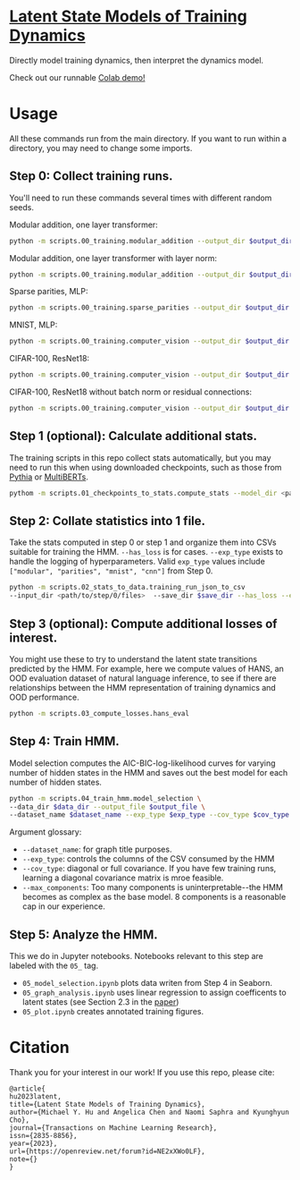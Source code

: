 # [Latent State Models of Training Dynamics](https://arxiv.org/abs/2308.09543)

Directly model training dynamics, then interpret the dynamics model.

Check out our runnable [Colab demo!](https://colab.research.google.com/drive/1SFZNNGYwmvRF6TMzrEMk3cAhJh8H0WwN?usp=sharing)

# Usage

All these commands run from the main directory. If you want to run within a directory, you may need to change some imports.

## Step 0: Collect training runs.
You'll need to run these commands several times with different random seeds.

Modular addition, one layer transformer:
```bash
python -m scripts.00_training.modular_addition --output_dir $output_dir --seed $seed 
```

Modular addition, one layer transformer with layer norm:
```bash
python -m scripts.00_training.modular_addition --output_dir $output_dir --seed $seed --use_ln
```

Sparse parities, MLP:
```bash
python -m scripts.00_training.sparse_parities --output_dir $output_dir --seed $seed 
```

MNIST, MLP:
```bash
python -m scripts.00_training.computer_vision --output_dir $output_dir --seed $seed --model_name  mlp --dataset_name mnist
```

CIFAR-100, ResNet18:
```bash
python -m scripts.00_training.computer_vision --output_dir $output_dir --seed $seed --model_name resnet18 --dataset_name cifar100 --use_batch_norm --use_residual
```

CIFAR-100, ResNet18 without batch norm or residual connections:
```bash
python -m scripts.00_training.computer_vision --output_dir $output_dir --seed $seed --model_name resnet18 --dataset_name cifar100
```

## Step 1 (optional): Calculate additional stats.

The training scripts in this repo collect stats automatically, but you may need to run this when using downloaded checkpoints, such as those from [Pythia](https://github.com/EleutherAI/pythia) or [MultiBERTs](https://arxiv.org/abs/2106.16163).
```bash
pythom -m scripts.01_checkpoints_to_stats.compute_stats --model_dir <path/to/downloaded/models> --out_dir $out_dir
```

## Step 2: Collate statistics into 1 file.

Take the stats computed in step 0 or step 1 and organize them into CSVs suitable for training the HMM. `--has_loss` is for cases. `--exp_type` exists to handle the logging of hyperparameters. Valid `exp_type` values include `["modular", "parities", "mnist", "cnn"]` from Step 0.
```bash
python -m scripts.02_stats_to_data.training_run_json_to_csv 
--input_dir <path/to/step/0/files>  --save_dir $save_dir --has_loss --exp_type $exp_type 
```

## Step 3 (optional): Compute additional losses of interest. 

You might use these to try to understand the latent state transitions predicted by the HMM. For example, here we compute values of HANS, an OOD evaluation dataset of natural language inference, to see if there are relationships between the HMM representation of training dynamics and OOD performance.
```bash
python -m scripts.03_compute_losses.hans_eval
```

## Step 4: Train HMM.

Model selection computes the AIC-BIC-log-likelihood curves for varying number of hidden states in the HMM and saves out the best model for each number of hidden states. 
```bash
python -m scripts.04_train_hmm.model_selection \
--data_dir $data_dir --output_file $output_file \
--dataset_name $dataset_name --exp_type $exp_type --cov_type $cov_type --num_iters 32 --max_components 8 
```

Argument glossary: 
- `--dataset_name`: for graph title purposes.
- `--exp_type`: controls the columns of the CSV consumed by the HMM
- `--cov_type`: diagonal or full covariance. If you have few training runs, learning a diagonal covariance matrix is mroe feasible.
- `--max_components`: Too many components is uninterpretable--the HMM becomes as complex as the base model. 8 components is a reasonable cap in our experience.

## Step 5: Analyze the HMM. 

This we do in Jupyter notebooks. Notebooks relevant to this step are labeled with the `05_` tag.
- `05_model_selection.ipynb` plots data writen from Step 4 in Seaborn.
- `05_graph_analysis.ipynb` uses linear regression to assign coefficents to latent states (see Section 2.3 in the [paper](https://arxiv.org/abs/2308.09543)) 
- `05_plot.ipynb` creates annotated training figures.

# Citation

Thank you for your interest in our work! If you use this repo, please cite:
```
@article{
hu2023latent,
title={Latent State Models of Training Dynamics},
author={Michael Y. Hu and Angelica Chen and Naomi Saphra and Kyunghyun Cho},
journal={Transactions on Machine Learning Research},
issn={2835-8856},
year={2023},
url={https://openreview.net/forum?id=NE2xXWo0LF},
note={}
}
```
